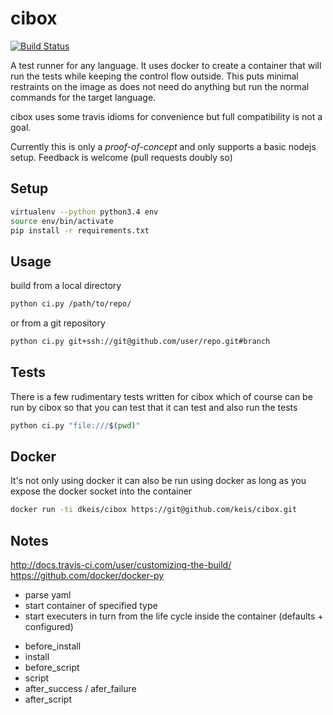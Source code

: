 # cibox

[![Build Status][travis-image]](https://travis-ci.org/keis/cibox)

A test runner for any language. It uses docker to create a container that will
run the tests while keeping the control flow outside. This puts minimal
restraints on the image as does not need do anything but run the normal
commands for the target language.

cibox uses some travis idioms for convenience but full compatibility is not a
goal.

Currently this is only a *proof-of-concept* and only supports a basic nodejs
setup. Feedback is welcome (pull requests doubly so)

## Setup

```bash
virtualenv --python python3.4 env
source env/bin/activate
pip install -r requirements.txt
```

## Usage

build from a local directory

```bash
python ci.py /path/to/repo/
```

or from a git repository
```bash
python ci.py git+ssh://git@github.com/user/repo.git#branch
```

## Tests

There is a few rudimentary tests written for cibox which of course can be run
by cibox so that you can test that it can test and also run the tests

```bash
python ci.py "file:///$(pwd)"
```

## Docker

It's not only using docker it can also be run using docker as long as you
expose the docker socket into the container

```bash
docker run -ti dkeis/cibox https://git@github.com/keis/cibox.git
```

## Notes
http://docs.travis-ci.com/user/customizing-the-build/
https://github.com/docker/docker-py

* parse yaml
* start container of specified type
* start executers in turn from the life cycle inside the container (defaults + configured)
 - before_install
 - install
 - before_script
 - script
 - after_success / afer_failure
 - after_script

[travis-image]: https://img.shields.io/travis/keis/cibox.svg?style=flat
